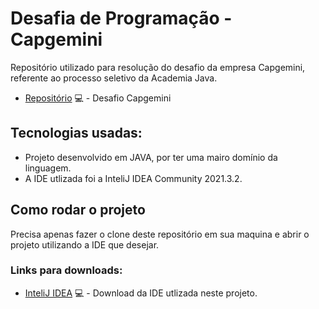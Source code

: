 # Desafia de Programação - Capgemini

Repositório utilizado para resolução do desafio da empresa Capgemini, referente ao processo seletivo da Academia Java.

- [Repositório](https://github.com/Thiagoflins/DesafioDaProgragrmacao) 💻 - Desafio Capgemini

## Tecnologias usadas:
- Projeto desenvolvido em JAVA, por ter uma mairo domínio da linguagem.
- A IDE utlizada foi a InteliJ IDEA Community 2021.3.2.

## Como rodar o projeto
Precisa apenas fazer o clone deste repositório em sua maquina e abrir o projeto utilizando a IDE que desejar.

### Links para downloads:
- [InteliJ IDEA](https://www.jetbrains.com/pt-br/idea/download/#section=windows) 💻 - Download da IDE utlizada neste projeto.
